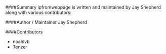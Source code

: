 ####Summary
ipfromwebpage is written and maintained by Jay Shepherd along with various contributors:

####Author / Maintainer
Jay Shepherd

####Contributors
* noahlvb
* Tenzer